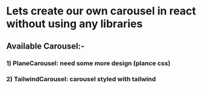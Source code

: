 # Lets create our own carousel in react without using any libraries

## Available Carousel:-

### 1) PlaneCarousel: need some more design (plance css)

### 2) TailwindCarousel: carousel styled with tailwind
